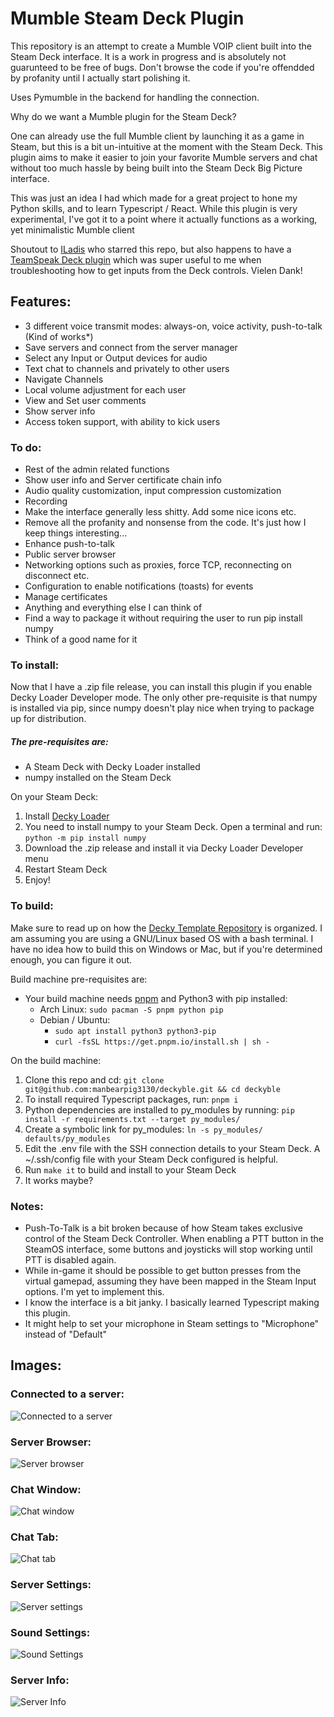 # Mumble Steam Deck Plugin

This repository is an attempt to create a Mumble VOIP client built into the Steam Deck interface. It is a work in progress and is absolutely not guarunteed to be free of bugs. Don't browse the code if you're offendded by profanity until I actually start polishing it.

Uses Pymumble in the backend for handling the connection.

Why do we want a Mumble plugin for the Steam Deck?

One can already use the full Mumble client by launching it as a game in Steam, but this is a bit un-intuitive at the moment with the Steam Deck. This plugin aims to make it easier to join your favorite Mumble servers and chat without too much hassle by being built into the Steam Deck Big Picture interface. 

This was just an idea I had which made for a great project to hone my Python skills, and to learn Typescript / React. 
While this plugin is very experimental, I've got it to a point where it actually functions as a working, yet minimalistic Mumble client

Shoutout to [ILadis](https://github.com/ILadis) who starred this repo, but also happens to have a [TeamSpeak Deck plugin](https://github.com/ILadis/ts3-qs4sd) which was super useful to me when troubleshooting how to get inputs from the Deck controls. Vielen Dank!

## Features:
- 3 different voice transmit modes: always-on, voice activity, push-to-talk (Kind of works*)
- Save servers and connect from the server manager
- Select any Input or Output devices for audio
- Text chat to channels and privately to other users
- Navigate Channels
- Local volume adjustment for each user
- View and Set user comments
- Show server info
- Access token support, with ability to kick users

### To do:
- Rest of the admin related functions
- Show user info and Server certificate chain info
- Audio quality customization, input compression customization
- Recording
- Make the interface generally less shitty. Add some nice icons etc.
- Remove all the profanity and nonsense from the code. It's just how I keep things interesting...
- Enhance push-to-talk
- Public server browser
- Networking options such as proxies, force TCP, reconnecting on disconnect etc.
- Configuration to enable notifications (toasts) for events
- Manage certificates
- Anything and everything else I can think of
- Find a way to package it without requiring the user to run pip install numpy
- Think of a good name for it

### To install:
Now that I have a .zip file release, you can install this plugin if you enable Decky Loader Developer mode. The only other pre-requisite is that numpy is installed via pip, since numpy doesn't play nice when trying to package up for distribution.

##### The pre-requisites are:
-  A Steam Deck with Decky Loader installed
-  numpy installed on the Steam Deck


On your Steam Deck:
1. Install [Decky Loader](https://github.com/SteamDeckHomebrew/decky-loader)
2. You need to install numpy to your Steam Deck. Open a terminal and run: `python -m pip install numpy`
3. Download the .zip release and install it via Decky Loader Developer menu
4. Restart Steam Deck
5. Enjoy!


### To build:

 Make sure to read up on how the [Decky Template Repository](https://github.com/SteamDeckHomebrew/decky-plugin-template) is organized. 
 I am assuming you are using a GNU/Linux based OS with a bash terminal. I have no idea how to build this on Windows or Mac, but if you're determined enough, you can figure it out.

Build machine pre-requisites are:
 -  Your build machine needs [pnpm](https://pnpm.io/installation) and Python3 with pip installed:
    - Arch Linux: `sudo pacman -S pnpm python pip`
    - Debian / Ubuntu:
        - `sudo apt install python3 python3-pip`
        - `curl -fsSL https://get.pnpm.io/install.sh | sh -`

On the build machine:
1. Clone this repo and cd: `git clone git@github.com:manbearpig3130/deckyble.git && cd deckyble`
2. To install required Typescript packages, run: `pnpm i`
3. Python dependencies are installed to py_modules by running: `pip install -r requirements.txt --target py_modules/`
4. Create a symbolic link for py_modules: `ln -s py_modules/ defaults/py_modules`
5. Edit the .env file with the SSH connection details to your Steam Deck. A ~/.ssh/config file with your Steam Deck configured is helpful.
6. Run `make it` to build and install to your Steam Deck
7. It works maybe?

### Notes:

* Push-To-Talk is a bit broken because of how Steam takes exclusive control of the Steam Deck Controller. When enabling a PTT button in the SteamOS interface, some buttons and joysticks will stop working until PTT is disabled again.
* While in-game it should be possible to get button presses from the virtual gamepad, assuming they have been mapped in the Steam Input options. I'm yet to implement this.
* I know the interface is a bit janky. I basically learned Typescript making this plugin.
* It might help to set your microphone in Steam settings to "Microphone" instead of "Default"


## Images:

### Connected to a server:
![Connected to a server](img/server.png)

### Server Browser:
![Server browser](img/browser.png)

### Chat Window:
![Chat window](img/chatbox.png)

### Chat Tab:
![Chat tab](img/chat2.png)

### Server Settings:
![Server settings](img/serversettings.png)

### Sound Settings:
![Sound Settings](img/soundsettings.png)

### Server Info:
![Server Info](img/serverinfo.png)
